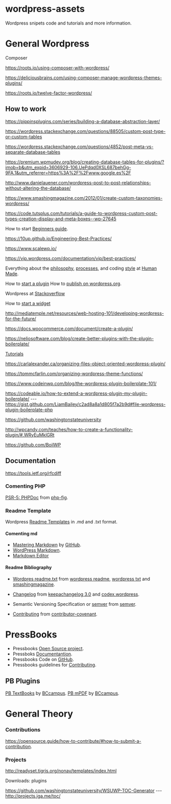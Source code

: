# wordpress-assets
Wordpress snipets code and tutorials and more information.

# General Wordpress
Composer

https://roots.io/using-composer-with-wordpress/

https://deliciousbrains.com/using-composer-manage-wordpress-themes-plugins/

https://roots.io/twelve-factor-wordpress/

## How to work
https://pippinsplugins.com/series/building-a-database-abstraction-layer/

https://wordpress.stackexchange.com/questions/88505/custom-post-type-or-custom-tables

https://wordpress.stackexchange.com/questions/4852/post-meta-vs-separate-database-tables

https://premium.wpmudev.org/blog/creating-database-tables-for-plugins/?imob=b&utm_expid=3606929-106.UePdqd0XSL687behGg-9FA.1&utm_referrer=https%3A%2F%2Fwww.google.es%2F


http://www.danielauener.com/wordpress-post-to-post-relationships-without-altering-the-database/


https://www.smashingmagazine.com/2012/01/create-custom-taxonomies-wordpress/

https://code.tutsplus.com/tutorials/a-guide-to-wordpress-custom-post-types-creation-display-and-meta-boxes--wp-27645

How to start [Beginners guide](wordpress/wordpress_development/development.md).

https://10up.github.io/Engineering-Best-Practices/

https://www.scalewp.io/

https://vip.wordpress.com/documentation/vip/best-practices/

Everything about the [philosophy](https://engineering.hmn.md/how-we-work/philosophy/), [processes](https://engineering.hmn.md/how-we-work/process/), and coding [style](https://engineering.hmn.md/how-we-work/style/) at [Human Made](https://engineering.hmn.md/).

How to [start a plugin](wordpress/wordpress_plugins.md)
How to [publish on wordpress.org](wordpress/wordpress_plugins_publishing.md).

Wordpress at [Stackoverflow](http://stackoverflow.com/documentation/wordpress)

How to [start a widget](wordpress/wordpress_widgets.md)

http://mediatemple.net/resources/web-hosting-101/developing-wordpress-for-the-future/

https://docs.woocommerce.com/document/create-a-plugin/

https://neliosoftware.com/blog/create-better-plugins-with-the-plugin-boilerplate/

[Tutorials](wordpress/wordpress_tutorials.md)

https://carlalexander.ca/organizing-files-object-oriented-wordpress-plugin/

https://tommcfarlin.com/organizing-wordpress-theme-functions/

https://www.codeinwp.com/blog/the-wordpress-plugin-boilerplate-101/

https://codeable.io/how-to-extend-a-wordpress-plugin-my-plugin-boilerplate/ --- https://gist.github.com/LiamBailey/c2ad8a8a1d805f7a2b9d#file-wordpress-plugin-boilerplate-php

https://github.com/washingtonstateuniversity

http://wpcandy.com/teaches/how-to-create-a-functionality-plugin/#.WRyEuMklGRt

https://github.com/BoilWP


## Documentation
https://tools.ietf.org/rfcdiff

### Comenting PHP

[PSR-5: PHPDoc](https://github.com/phpDocumentor/fig-standards/blob/master/proposed/phpdoc.md) from [php-fig](http://www.php-fig.org/psr/).

### Readme Template

Wordpress [Readme Templates](readme/README.md) in .md and .txt format.

#### Comenting md
* [Mastering Markdown](https://guides.github.com/features/mastering-markdown/) by [GitHub](https://guides.github.com/).
* [WordPress Markdown](https://daringfireball.net/projects/markdown/).
* [Markdown Editor](https://stackedit.io/editor)

#### Readme Bibliography

* [Wordpres readme.txt](readme/readme.txt) from [wordpress readme](https://wordpress.org/plugins/developers/#readme "wordpress.org"), [wordpress txt](https://developer.wordpress.org/plugins/wordpress-org/how-your-readme-txt-works/) and [smashingmagazine](https://www.smashingmagazine.com/2011/11/improve-wordpress-plugins-readme-txt/ "smashingmagazine.com").

* [Changelog](readme/docs/changelog/CHANGELOG.md) from [keepachangelog 3.0](http://keepachangelog.com/en/0.3.0/ "keepachangelog.com/en/0.3.0") and [codex.wordpress](https://codex.wordpress.org/Version_4.7 "codex.wordpress.org").

* Semantic Versioning Specification or [semver](readme/docs/semver/semver.md) from [semver](http://semver.org "semver.org").

* [Contributing](readme/docs/contributing/CONTRIBUTING.md) from [contributor-covenant](http://contributor-covenant.org/ "contributor-covenant.org").

# PressBooks
* Pressbooks [Open Source project](https://pressbooks.org/).
* Pressboks [Documentantion](http://docs.pressbooks.org/).
* Pressbooks Code on [GitHub](http://github.com/pressbooks/pressbooks/).
* Pressbooks guidelines for [Contributing](https://github.com/pressbooks/pressbooks/blob/dev/.github/CONTRIBUTING.md).

## PB Plugins
[PB TextBooks](https://github.com/BCcampus/pressbooks-textbook) by [BCcampus](https://github.com/BCcampus).
[PB mPDF](https://github.com/BCcampus/pressbooks-mpdf) by [BCcampus](https://github.com/BCcampus).

# General Theory

### Contributions

https://opensource.guide/how-to-contribute/#how-to-submit-a-contribution.


### Projects
http://readyset.tigris.org/nonav/templates/index.html



Downloads: plugins

https://github.com/washingtonstateuniversity/WSUWP-TOC-Generator   ---  http://projects.jga.me/toc/


